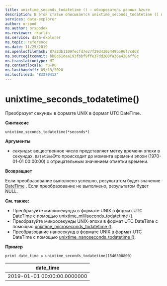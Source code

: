 ```yaml
---
title: unixtime_seconds_todatetime () — обозреватель данных Azure
description: В этой статье описывается unixtime_seconds_todatetime () в Azure обозреватель данных.
services: data-explorer
author: orspod
ms.author: orspodek
ms.reviewer: rkarlin
ms.service: data-explorer
ms.topic: reference
ms.date: 11/25/2019
ms.openlocfilehash: 87a2db1109fecfd7e27f29d4305449b596f7cd68
ms.sourcegitcommit: bb8c61dea193fbbf9ffe37dd200fa36e428aff8c
ms.translationtype: MT
ms.contentlocale: ru-RU
ms.lasthandoff: 05/13/2020
ms.locfileid: "83370412"
---
```

# <a name="unixtime_seconds_todatetime"></a>unixtime_seconds_todatetime()

Преобразует секунды в формате UNIX в формат UTC DateTime.

**Синтаксис**

`unixtime_seconds_todatetime(*seconds*)`

**Аргументы**

* *секунды*: вещественное число представляет метку времени эпохи в секундах. `Datetime`Это происходит до момента времени эпохи (1970-01-01 00:00:00) с отрицательным значением отметки времени.

**Возвращает**

Если преобразование выполнено успешно, результатом будет значение [DateTime](./scalar-data-types/datetime.md) . Если преобразование не выполнено, результатом будет NULL.

**См. также:**

* Преобразуйте миллисекунды в формате UNIX в формат UTC DateTime с помощью [unixtime_milliseconds_todatetime ()](unixtime-milliseconds-todatetimefunction.md).
* Преобразуйте микросекунды UNIX-эпохи в формат UTC DateTime с помощью [unixtime_microseconds_todatetime ()](unixtime-microseconds-todatetimefunction.md).
* Преобразование наносекунд в формате UNIX в формат UTC DateTime с помощью [unixtime_nanoseconds_todatetime ()](unixtime-nanoseconds-todatetimefunction.md).

**Пример**

<!-- csl: https://help.kusto.windows.net/Samples  -->
```kusto
print date_time = unixtime_seconds_todatetime(1546300800)
```

|date_time|
|---|
|2019-01-01 00:00:00.0000000|
